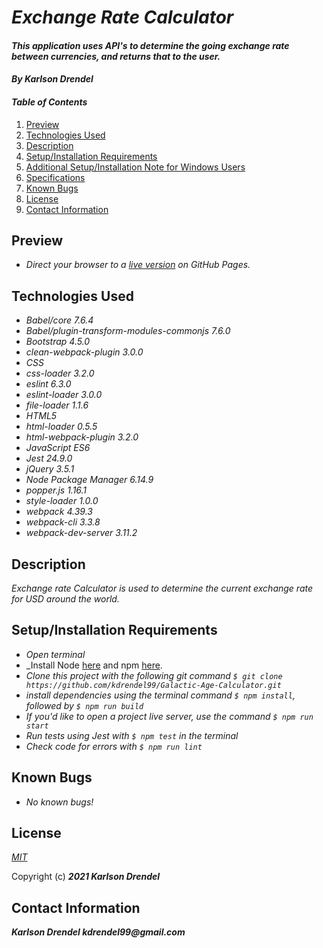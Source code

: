 # _Exchange Rate Calculator_

#### _This application uses API's to determine the going exchange rate between currencies, and returns that to the user._

#### _By **Karlson Drendel**_

#### _Table of Contents_

1. [Preview](#preview)
2. [Technologies Used](#technologies)
3. [Description](#description)
4. [Setup/Installation Requirements](#setup)
5. [Additional Setup/Installation Note for Windows Users](#windows)
6. [Specifications](#specs)
7. [Known Bugs](#bugs)
8. [License](#license)
9. [Contact Information](#contact)

## Preview <a id="preview"></a>

* _Direct your browser to a [live version](kdrendel99.github.io/project/index.html) on GitHub Pages._

## Technologies Used <a id="technologies"></a>

* _Babel/core 7.6.4_
* _Babel/plugin-transform-modules-commonjs 7.6.0_
* _Bootstrap 4.5.0_
* _clean-webpack-plugin 3.0.0_
* _CSS_
* _css-loader 3.2.0_
* _eslint 6.3.0_
* _eslint-loader 3.0.0_
* _file-loader 1.1.6_
* _HTML5_
* _html-loader 0.5.5_
* _html-webpack-plugin 3.2.0_
* _JavaScript ES6_
* _Jest 24.9.0_
* _jQuery 3.5.1_
* _Node Package Manager 6.14.9_
* _popper.js 1.16.1_
* _style-loader 1.0.0_
* _webpack 4.39.3_
* _webpack-cli 3.3.8_
* _webpack-dev-server 3.11.2_

## Description <a id="description"></a>

_Exchange rate Calculator is used to determine the current exchange rate for USD around the world._


## Setup/Installation Requirements <a id="setup"></a>

* _Open terminal_
* _Install Node [here](https://nodejs.org/en/) and npm [here](https://www.npmjs.com/).
* _Clone this project with the following git command `$ git clone https://github.com/kdrendel99/Galactic-Age-Calculator.git`_
* _install dependencies using the terminal command `$ npm install`, followed by `$ npm run build`_
* _If you'd like to open a project live server, use the command `$ npm run start`_
* _Run tests using Jest with `$ npm test` in the terminal_
* _Check code for errors with `$ npm run lint`_

## Known Bugs <a id="bugs"></a>
* _No known bugs!_


## License <a id="license"></a>
*[MIT](https://choosealicense.com/licenses/mit/)*

Copyright (c) **_2021 Karlson Drendel_**

## Contact Information <a id="contact"></a>
**_Karlson Drendel kdrendel99@gmail.com_**